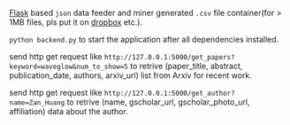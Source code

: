 [Flask](https://github.com/pallets/flask) based `json` data feeder and miner generated `.csv` file container(for > 1MB files, pls put it on [dropbox](https://www.dropbox.com/sh/v605veaawb4ngey/AABRGVeoLXk41xP009oeVqzPa?dl=0) etc.).

`python backend.py` to start the application after all dependencies installed.

send http get request like `http://127.0.0.1:5000/get_papers?keyword=waveglow&num_to_show=5` to retrive (paper_title, abstract, publication_date, authors, arxiv_url) list from Arxiv for recent work.

send http get request like `http://127.0.0.1:5000/get_author?name=Zan_Huang` to retrive (name, gscholar_url, gscholar_photo_url, affiliation) data about the author.
